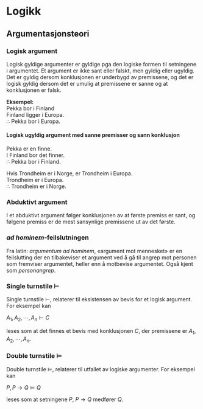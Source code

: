 # Logikk

## Argumentasjonsteori

### Logisk argument

Logisk gyldige argumenter er gyldige pga den logiske formen til setningene i argumentet. Et argument er ikke sant eller falskt, men gyldig eller ugyldig. Det er gyldig dersom konklusjonen er underbygd av premissene, og det er logisk gyldig dersom det er umulig at premissene er sanne og at konklusjonen er falsk.

**Eksempel:**  
Pekka bor i Finland  
Finland ligger i Europa.  
$\therefore$ Pekka bor i Europa.

#### Logisk ugyldig argument med sanne premisser og sann konklusjon

Pekka er en finne.  
I Finland bor det finner.  
$\therefore$ Pekka bor i Finland.  

Hvis Trondheim er i Norge, er Trondheim i Europa.  
Trondheim er i Europa.  
$\therefore$ Trondheim er i Norge.  

### Abduktivt argument

I et abduktivt argument følger konklusjonen av at første premiss er sant, og følgene premiss er de mest sansynlige premissene ut av det første.

### *ad hominem*-feilslutningen

Fra latin: *argumentum ad hominem*, «argument mot mennesket» er en feilslutting der en tilbakeviser et argument ved å gå til angrep mot personen som fremviser argumentet, heller enn å motbevise argumentet. Også kjent som *personangrep*.

### Single turnstile ⊢

Single turnstile $\vdash$, relaterer til eksistensen av bevis for et logisk argument. For eksempel kan

$A_1, A_2, \cdots, A_n \vdash C$

leses som at det finnes et bevis med konklusjonen $C$, der premissene er $A_1, A_2, \cdots, A_n$.

### Double turnstile ⊨

Double turnstile $\vDash$, relaterer til utfallet av logiske argumenter. For eksempel kan

$P, P \rightarrow Q \vDash Q$

leses som at setningene $P$, $P \rightarrow Q$ medfører $Q$.
